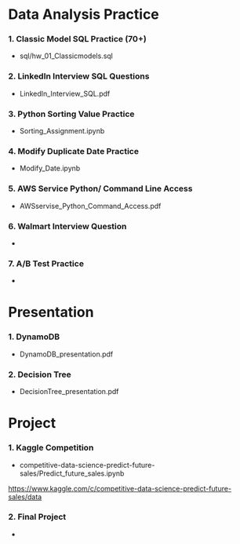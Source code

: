 # Data Analysis Practice
### 1. Classic Model SQL Practice (70+)
* sql/hw_01_Classicmodels.sql
### 2. LinkedIn Interview SQL Questions
* LinkedIn_Interview_SQL.pdf
### 3. Python Sorting Value Practice
* Sorting_Assignment.ipynb
### 4. Modify Duplicate Date Practice
* Modify_Date.ipynb
### 5. AWS Service Python/ Command Line Access 
* AWSservise_Python_Command_Access.pdf
### 6. Walmart Interview Question
* 
### 7. A/B Test Practice
* 



# Presentation
### 1. DynamoDB
* DynamoDB_presentation.pdf
### 2. Decision Tree
* DecisionTree_presentation.pdf



# Project
### 1. Kaggle Competition
* competitive-data-science-predict-future-sales/Predict_future_sales.ipynb

https://www.kaggle.com/c/competitive-data-science-predict-future-sales/data
### 2. Final Project
* 
